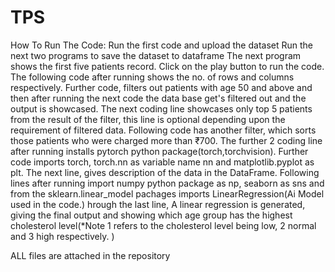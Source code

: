 # TPS

How To Run The Code:
Run the first code and upload the dataset
Run the next two programs to save the dataset to dataframe
The next program shows the first five patients record. Click on the play button to run the code.
The following code after running shows the no. of rows and columns respectively.
Further code, filters out patients with age 50 and above and then after running the next code the data base get's filtered out and the output is showcased.
The next coding line showcases only top 5 patients from the result of the filter, this line is optional depending upon the requirement of filtered data.
Following code has another filter, which sorts those patients who were charged more than ₹700.
The further 2 coding line after running installs pytorch python package(torch,torchvision).
Further code imports torch, torch.nn as variable name nn and matplotlib.pyplot as plt.
The next line, gives description of the data in the DataFrame.
Following lines after running import numpy python package as np, seaborn as sns and from the sklearn.linear_model pachages imports LinearRegression(Ai Model used in the code.)
hrough the last line, A linear regression  is generated, giving the final output and showing which age group has the highest cholesterol level(*Note 1 refers to the cholesterol level being low, 2 normal and 3 high respectively. )


ALL files are attached in the repository
